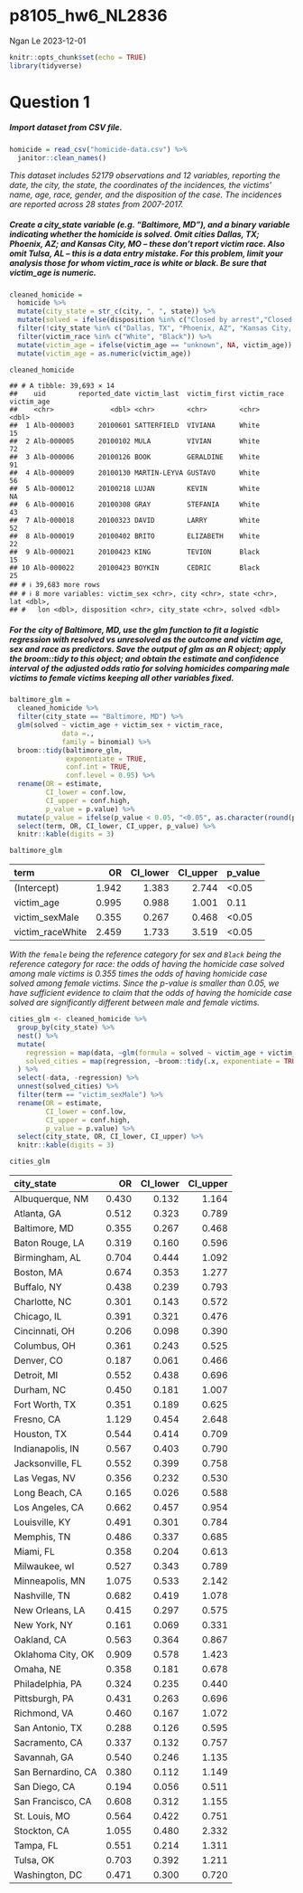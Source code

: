 p8105_hw6_NL2836
================
Ngan Le
2023-12-01

``` r
knitr::opts_chunk$set(echo = TRUE)
library(tidyverse)
```

# Question 1

##### Import dataset from CSV file.

``` r
homicide = read_csv("homicide-data.csv") %>% 
  janitor::clean_names()
```

*This dataset includes 52179 observations and 12 variables, reporting
the date, the city, the state, the coordinates of the incidences, the
victims’ name, age, race, gender, and the disposition of the case. The
incidences are reported across 28 states from 2007-2017.*

##### Create a city_state variable (e.g. “Baltimore, MD”), and a binary variable indicating whether the homicide is solved. Omit cities Dallas, TX; Phoenix, AZ; and Kansas City, MO – these don’t report victim race. Also omit Tulsa, AL – this is a data entry mistake. For this problem, limit your analysis those for whom victim_race is white or black. Be sure that victim_age is numeric.

``` r
cleaned_homicide =
  homicide %>%
  mutate(city_state = str_c(city, ", ", state)) %>% 
  mutate(solved = ifelse(disposition %in% c("Closed by arrest","Closed without arrest"), 1, 0)) %>%
  filter(!city_state %in% c("Dallas, TX", "Phoenix, AZ", "Kansas City, MO", "Tulsa, AL")) %>%
  filter(victim_race %in% c("White", "Black")) %>%
  mutate(victim_age = ifelse(victim_age == "unknown", NA, victim_age)) %>%
  mutate(victim_age = as.numeric(victim_age))

cleaned_homicide
```

    ## # A tibble: 39,693 × 14
    ##    uid        reported_date victim_last  victim_first victim_race victim_age
    ##    <chr>              <dbl> <chr>        <chr>        <chr>            <dbl>
    ##  1 Alb-000003      20100601 SATTERFIELD  VIVIANA      White               15
    ##  2 Alb-000005      20100102 MULA         VIVIAN       White               72
    ##  3 Alb-000006      20100126 BOOK         GERALDINE    White               91
    ##  4 Alb-000009      20100130 MARTIN-LEYVA GUSTAVO      White               56
    ##  5 Alb-000012      20100218 LUJAN        KEVIN        White               NA
    ##  6 Alb-000016      20100308 GRAY         STEFANIA     White               43
    ##  7 Alb-000018      20100323 DAVID        LARRY        White               52
    ##  8 Alb-000019      20100402 BRITO        ELIZABETH    White               22
    ##  9 Alb-000021      20100423 KING         TEVION       Black               15
    ## 10 Alb-000022      20100423 BOYKIN       CEDRIC       Black               25
    ## # ℹ 39,683 more rows
    ## # ℹ 8 more variables: victim_sex <chr>, city <chr>, state <chr>, lat <dbl>,
    ## #   lon <dbl>, disposition <chr>, city_state <chr>, solved <dbl>

##### For the city of Baltimore, MD, use the glm function to fit a logistic regression with resolved vs unresolved as the outcome and victim age, sex and race as predictors. Save the output of glm as an R object; apply the broom::tidy to this object; and obtain the estimate and confidence interval of the adjusted odds ratio for solving homicides comparing male victims to female victims keeping all other variables fixed.

``` r
baltimore_glm =
  cleaned_homicide %>%
  filter(city_state == "Baltimore, MD") %>%
  glm(solved ~ victim_age + victim_sex + victim_race, 
             data =., 
             family = binomial) %>% 
  broom::tidy(baltimore_glm, 
              exponentiate = TRUE, 
              conf.int = TRUE, 
              conf.level = 0.95) %>% 
  rename(OR = estimate, 
         CI_lower = conf.low, 
         CI_upper = conf.high,
         p_value = p.value) %>%
  mutate(p_value = ifelse(p_value < 0.05, "<0.05", as.character(round(p_value, 3)))) %>%
  select(term, OR, CI_lower, CI_upper, p_value) %>% 
  knitr::kable(digits = 3)

baltimore_glm
```

| term             |    OR | CI_lower | CI_upper | p_value |
|:-----------------|------:|---------:|---------:|:--------|
| (Intercept)      | 1.942 |    1.383 |    2.744 | \<0.05  |
| victim_age       | 0.995 |    0.988 |    1.001 | 0.11    |
| victim_sexMale   | 0.355 |    0.267 |    0.468 | \<0.05  |
| victim_raceWhite | 2.459 |    1.733 |    3.519 | \<0.05  |

*With the `female` being the reference category for sex and `Black`
being the reference category for race: the odds of having the homicide
case solved among male victims is 0.355 times the odds of having
homicide case solved among female victims. Since the p-value is smaller
than 0.05, we have sufficient evidence to claim that the odds of having
the homicide case solved are significantly different between male and
female victims.*

``` r
cities_glm <- cleaned_homicide %>% 
  group_by(city_state) %>%
  nest() %>%
  mutate(
    regression = map(data, ~glm(formula = solved ~ victim_age + victim_sex + victim_race, data = ., family = binomial())),
    solved_cities = map(regression, ~broom::tidy(.x, exponentiate = TRUE, conf.int = TRUE, conf.level = 0.95))
  ) %>% 
  select(-data, -regression) %>% 
  unnest(solved_cities) %>% 
  filter(term == "victim_sexMale") %>% 
  rename(OR = estimate, 
         CI_lower = conf.low, 
         CI_upper = conf.high,
         p_value = p.value) %>% 
  select(city_state, OR, CI_lower, CI_upper) %>% 
  knitr::kable(digits = 3)

cities_glm
```

| city_state         |    OR | CI_lower | CI_upper |
|:-------------------|------:|---------:|---------:|
| Albuquerque, NM    | 0.430 |    0.132 |    1.164 |
| Atlanta, GA        | 0.512 |    0.323 |    0.789 |
| Baltimore, MD      | 0.355 |    0.267 |    0.468 |
| Baton Rouge, LA    | 0.319 |    0.160 |    0.596 |
| Birmingham, AL     | 0.704 |    0.444 |    1.092 |
| Boston, MA         | 0.674 |    0.353 |    1.277 |
| Buffalo, NY        | 0.438 |    0.239 |    0.793 |
| Charlotte, NC      | 0.301 |    0.143 |    0.572 |
| Chicago, IL        | 0.391 |    0.321 |    0.476 |
| Cincinnati, OH     | 0.206 |    0.098 |    0.390 |
| Columbus, OH       | 0.361 |    0.243 |    0.525 |
| Denver, CO         | 0.187 |    0.061 |    0.466 |
| Detroit, MI        | 0.552 |    0.438 |    0.696 |
| Durham, NC         | 0.450 |    0.181 |    1.007 |
| Fort Worth, TX     | 0.351 |    0.189 |    0.625 |
| Fresno, CA         | 1.129 |    0.454 |    2.648 |
| Houston, TX        | 0.544 |    0.414 |    0.709 |
| Indianapolis, IN   | 0.567 |    0.403 |    0.790 |
| Jacksonville, FL   | 0.552 |    0.399 |    0.758 |
| Las Vegas, NV      | 0.356 |    0.232 |    0.530 |
| Long Beach, CA     | 0.165 |    0.026 |    0.588 |
| Los Angeles, CA    | 0.662 |    0.457 |    0.954 |
| Louisville, KY     | 0.491 |    0.301 |    0.784 |
| Memphis, TN        | 0.486 |    0.337 |    0.685 |
| Miami, FL          | 0.358 |    0.204 |    0.613 |
| Milwaukee, wI      | 0.527 |    0.343 |    0.789 |
| Minneapolis, MN    | 1.075 |    0.533 |    2.142 |
| Nashville, TN      | 0.682 |    0.419 |    1.078 |
| New Orleans, LA    | 0.415 |    0.297 |    0.575 |
| New York, NY       | 0.161 |    0.069 |    0.331 |
| Oakland, CA        | 0.563 |    0.364 |    0.867 |
| Oklahoma City, OK  | 0.909 |    0.578 |    1.423 |
| Omaha, NE          | 0.358 |    0.181 |    0.678 |
| Philadelphia, PA   | 0.324 |    0.235 |    0.440 |
| Pittsburgh, PA     | 0.431 |    0.263 |    0.696 |
| Richmond, VA       | 0.460 |    0.167 |    1.072 |
| San Antonio, TX    | 0.288 |    0.126 |    0.595 |
| Sacramento, CA     | 0.337 |    0.132 |    0.757 |
| Savannah, GA       | 0.540 |    0.246 |    1.135 |
| San Bernardino, CA | 0.380 |    0.112 |    1.149 |
| San Diego, CA      | 0.194 |    0.056 |    0.511 |
| San Francisco, CA  | 0.608 |    0.312 |    1.155 |
| St. Louis, MO      | 0.564 |    0.422 |    0.751 |
| Stockton, CA       | 1.055 |    0.480 |    2.332 |
| Tampa, FL          | 0.551 |    0.214 |    1.311 |
| Tulsa, OK          | 0.703 |    0.392 |    1.211 |
| Washington, DC     | 0.471 |    0.300 |    0.720 |
